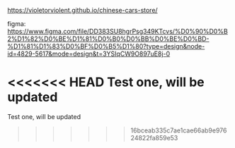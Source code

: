 https://violetorviolent.github.io/chinese-cars-store/

figma: https://www.figma.com/file/DD383SU8hgrPsg349KTcvs/%D0%90%D0%B2%D1%82%D0%BE%D1%81%D0%B0%D0%BB%D0%BE%D0%BD-%D1%81%D1%83%D0%BF%D0%B5%D1%80?type=design&node-id=4829-5617&mode=design&t=3YSIqCW9O897uE8j-0

<<<<<<< HEAD
Test one, will be updated
=======
Test one, will be updated 
>>>>>>> 16bceab335c7ae1cae66ab9e97624822fa859e53
